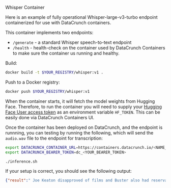 Whisper Container

Here is an example of fully operational Whisper-large-v3-turbo endpoint containerized for use with DataCrunch containers.

This container implements two endpoints:

* `/generate` - a standard Whisper speech-to-text endpoint
* `/health` - health-check on the container used by DataCrunch Containers to make sure the container us running and healthy.

Build:

```bash
docker build -t $YOUR_REGISTRY/whisper:v1 .
```

Push to a Docker registry:
```bash
docker push $YOUR_REGISTRY/whisper:v1
```

When the container starts, it will fetch the model weights from Hugging Face. Therefore, to run the container you will need to supply your [Hugging Face User access token](https://huggingface.co/docs/hub/en/security-tokens) as an environment variable `HF_TOKEN`. This can be easily done via DataCrunch Containers UI.

Once the container has been deployed on DataCrunch, and the endpoint is runnning, you can testing by running the following, which will send the `audio.wav` file to the endpoint for transcription:

```bash
export DATACRUNCH_CONTAINER_URL=https://containers.datacrunch.io/<NAME_OF_YOUR_DEPLOYMENT>/generate
export DATACRUNCH_BEARER_TOKEN=dc_<YOUR_BEARER_TOKEN>

./inference.sh
```

If your setup is correct, you should see the following output:
```json
{"result":" Joe Keaton disapproved of films and Buster also had reservations about the medium."}
```